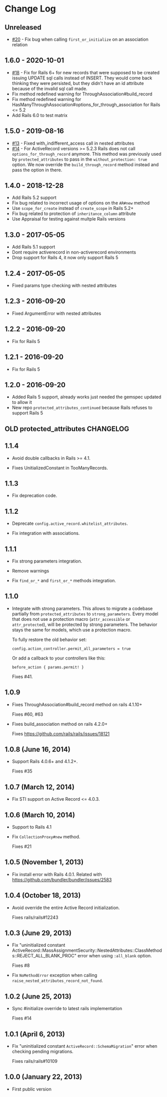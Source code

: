 # Change Log

## Unreleased

* [#20](https://github.com/westonganger/protected_attributes_continued/pull/20) - Fix bug when calling `first_or_initialize` on an association relation

## 1.6.0 - 2020-10-01

* [#18](https://github.com/westonganger/protected_attributes_continued/pull/18) - Fix for Rails 6+ for new records that were supposed to be created issuing UPDATE sql calls instead of INSERT. They would come back thinking they were persisted, but they didn't have an id attribute because of the invalid sql call made.
* Fix method redefined warning for ThroughAssociation#build_record
* Fix method redefined warning for HasManyThroughAssociation#options_for_through_association for Rails <= 5.2
* Add Rails 6.0 to test matrix

## 1.5.0 - 2019-08-16

* [#13](https://github.com/westonganger/protected_attributes_continued/pull/13) - Fixed with_indifferent_access call in nested attributes
* [#14](https://github.com/westonganger/protected_attributes_continued/pull/14) - For ActiveRecord versions >= 5.2.3 Rails does not call `options_for_through_record` anymore. This method was previously used by `protected_attributes` to pass in the `without_protection: true` option. We now override the `build_through_record` method instead and pass the option in there.

## 1.4.0 - 2018-12-28

* Add Rails 5.2 support
* Fix bug related to incorrect usage of options on the `AR#new` method
* Use `scope_for_create` instead of `create_scope` in Rails 5.2+
* Fix bug related to protection of `inheritance_column` attribute
* Use Appraisal for testing against multple Rails versions

## 1.3.0 - 2017-05-05

* Add Rails 5.1 support
* Dont require activerecord in non-activerecord environments
* Drop support for Rails 4, it now only support Rails 5

## 1.2.4 - 2017-05-05

* Fixed params type checking with nested attributes

## 1.2.3 - 2016-09-20

* Fixed ArgumentError with nested attributes

## 1.2.2 - 2016-09-20

* Fix for Rails 5

## 1.2.1 - 2016-09-20

* Fix for Rails 5

## 1.2.0 - 2016-09-20

* Added Rails 5 support, already works just needed the gemspec updated to allow it
* New repo `protected_attributes_continued` because Rails refuses to support Rails 5

## OLD protected_attributes CHANGELOG
## 1.1.4

* Avoid double callbacks in Rails >= 4.1.

* Fixes UnitializedConstant in TooManyRecords.

## 1.1.3

* Fix deprecation code.

## 1.1.2

* Deprecate `config.active_record.whitelist_attributes`.

* Fix integration with associations.

## 1.1.1

* Fix strong parameters integration.

* Remove warnings

* Fix `find_or_*` and `first_or_*` methods integration.

## 1.1.0

* Integrate with strong parameters. This allows to migrate a codebase partially
  from `protected_attributes` to `strong_parameters`. Every model that does not
  use a protection macro (`attr_accessible` or `attr_protected`), will be
  protected by strong parameters. The behavior stays the same for models, which
  use a protection macro.

  To fully restore the old behavior set:

      config.action_controller.permit_all_parameters = true

  Or add a callback to your controllers like this:

      before_action { params.permit! }

  Fixes #41.

## 1.0.9

* Fixes ThroughAssociation#build_record method on rails 4.1.10+

  Fixes #60, #63

* Fixes build_association method on rails 4.2.0+

  Fixes https://github.com/rails/rails/issues/18121

## 1.0.8 (June 16, 2014)

* Support Rails 4.0.6+ and 4.1.2+.

  Fixes #35


## 1.0.7 (March 12, 2014)

* Fix STI support on Active Record <= 4.0.3.


## 1.0.6 (March 10, 2014)

* Support to Rails 4.1

* Fix `CollectionProxy#new` method.

  Fixes #21


## 1.0.5 (November 1, 2013)

* Fix install error with Rails 4.0.1.
  Related with https://github.com/bundler/bundler/issues/2583


## 1.0.4 (October 18, 2013)

* Avoid override the entire Active Record initialization.

  Fixes rails/rails#12243


## 1.0.3 (June 29, 2013)

* Fix "uninitialized constant ActiveRecord::MassAssignmentSecurity::NestedAttributes::ClassMethods::REJECT_ALL_BLANK_PROC"
  error when using `:all_blank` option.

  Fixes #8

* Fix `NoMethodError` exception when calling `raise_nested_attributes_record_not_found`.


## 1.0.2 (June 25, 2013)

* Sync #initialize override to latest rails implementation

  Fixes #14


## 1.0.1 (April 6, 2013)

* Fix "uninitialized constant `ActiveRecord::SchemaMigration`" error
  when checking pending migrations.

  Fixes rails/rails#10109


## 1.0.0 (January 22, 2013)

* First public version
